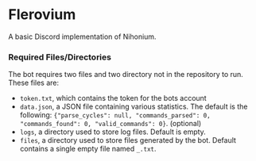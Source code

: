 # Flerovium
A basic Discord implementation of Nihonium.

### Required Files/Directories
The bot requires two files and two directory not in the repository to run. These files are:
- `token.txt`, which contains the token for the bots account
- `data.json`, a JSON file containing various statistics. The default is the following: `{"parse_cycles": null, "commands_parsed": 0, "commands_found": 0, "valid_commands": 0}`. (optional)
- `logs`, a directory used to store log files. Default is empty.
- `files`, a directory used to store files generated by the bot. Default contains a single empty file named `_.txt`.
